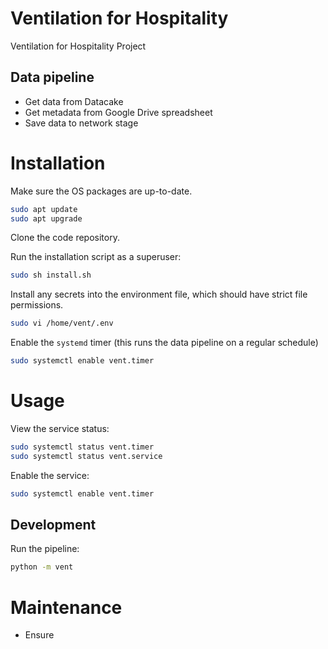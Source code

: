 # Ventilation for Hospitality
Ventilation for Hospitality Project

## Data pipeline

* Get data from Datacake
* Get metadata from Google Drive spreadsheet
* Save data to network stage

# Installation

Make sure the OS packages are up-to-date.

```bash
sudo apt update
sudo apt upgrade
```

Clone the code repository.

Run the installation script as a superuser:

```bash
sudo sh install.sh
```

Install any secrets into the environment file, which should have strict file permissions.

```bash
sudo vi /home/vent/.env
```

Enable the `systemd` timer (this runs the data pipeline on a regular schedule)

```bash
sudo systemctl enable vent.timer
```

# Usage

View the service status:

```bash
sudo systemctl status vent.timer
sudo systemctl status vent.service
```

Enable the service:

```bash
sudo systemctl enable vent.timer
```



## Development

Run the pipeline:

```bash
python -m vent
```

# Maintenance

* Ensure 
